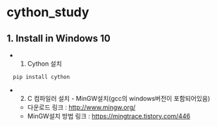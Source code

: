 # cython_study
## 1. Install in Windows 10
* 1. Cython 설치
```
  pip install cython
```
* 2. C 컴파일러 설치 - MinGW설치(gcc의 windows버전이 포함되어있음)
  - 다운로드 링크 : <http://www.mingw.org/>
  - MinGW설치 방법 링크 : <https://mingtrace.tistory.com/446>
